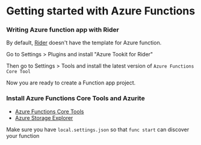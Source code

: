# Getting started with Azure Functions

### Writing Azure function app with Rider

By default, [Rider](https://www.jetbrains.com/rider/) doesn't have the template for Azure function.

Go to Settings > Plugins and install "Azure Tookit for Rider"


Then go to Settings > Tools and install the latest version of `Azure Functions Core Tool`

Now you are ready to create a Function app project.

### Install Azure Functions Core Tools and Azurite

* [Azure Functions Core Tools](https://www.npmjs.com/package/azure-functions-core-tools)
* [Azure Storage Explorer](https://azure.microsoft.com/en-us/features/storage-explorer/)

Make sure you have `local.settings.json` so that `func start` can discover your function

